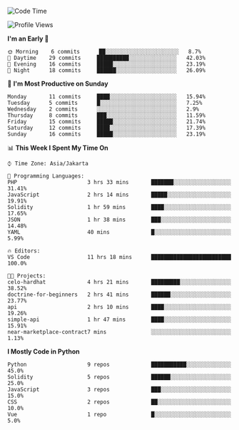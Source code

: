 <!--START_SECTION:waka-->
![Code Time](http://img.shields.io/badge/Code%20Time-1%2C067%20hrs%2043%20mins-blue)

![Profile Views](http://img.shields.io/badge/Profile%20Views-0-blue)

**I'm an Early 🐤** 

```text
🌞 Morning    6 commits      ██░░░░░░░░░░░░░░░░░░░░░░░   8.7% 
🌆 Daytime    29 commits     ██████████░░░░░░░░░░░░░░░   42.03% 
🌃 Evening    16 commits     █████░░░░░░░░░░░░░░░░░░░░   23.19% 
🌙 Night      18 commits     ██████░░░░░░░░░░░░░░░░░░░   26.09%

```
📅 **I'm Most Productive on Sunday** 

```text
Monday       11 commits     ████░░░░░░░░░░░░░░░░░░░░░   15.94% 
Tuesday      5 commits      █░░░░░░░░░░░░░░░░░░░░░░░░   7.25% 
Wednesday    2 commits      ░░░░░░░░░░░░░░░░░░░░░░░░░   2.9% 
Thursday     8 commits      ███░░░░░░░░░░░░░░░░░░░░░░   11.59% 
Friday       15 commits     █████░░░░░░░░░░░░░░░░░░░░   21.74% 
Saturday     12 commits     ████░░░░░░░░░░░░░░░░░░░░░   17.39% 
Sunday       16 commits     █████░░░░░░░░░░░░░░░░░░░░   23.19%

```


📊 **This Week I Spent My Time On** 

```text
⌚︎ Time Zone: Asia/Jakarta

💬 Programming Languages: 
PHP                      3 hrs 33 mins       ███████░░░░░░░░░░░░░░░░░░   31.41% 
JavaScript               2 hrs 14 mins       █████░░░░░░░░░░░░░░░░░░░░   19.91% 
Solidity                 1 hr 59 mins        ████░░░░░░░░░░░░░░░░░░░░░   17.65% 
JSON                     1 hr 38 mins        ███░░░░░░░░░░░░░░░░░░░░░░   14.48% 
YAML                     40 mins             █░░░░░░░░░░░░░░░░░░░░░░░░   5.99%

🔥 Editors: 
VS Code                  11 hrs 18 mins      █████████████████████████   100.0%

🐱‍💻 Projects: 
celo-hardhat             4 hrs 21 mins       █████████░░░░░░░░░░░░░░░░   38.52% 
doctrine-for-beginners   2 hrs 41 mins       ██████░░░░░░░░░░░░░░░░░░░   23.77% 
api                      2 hrs 10 mins       ████░░░░░░░░░░░░░░░░░░░░░   19.26% 
simple-api               1 hr 47 mins        ████░░░░░░░░░░░░░░░░░░░░░   15.91% 
near-marketplace-contract7 mins              ░░░░░░░░░░░░░░░░░░░░░░░░░   1.13%

```

**I Mostly Code in Python** 

```text
Python                   9 repos             ███████████░░░░░░░░░░░░░░   45.0% 
Solidity                 5 repos             ██████░░░░░░░░░░░░░░░░░░░   25.0% 
JavaScript               3 repos             ███░░░░░░░░░░░░░░░░░░░░░░   15.0% 
CSS                      2 repos             ██░░░░░░░░░░░░░░░░░░░░░░░   10.0% 
Vue                      1 repo              █░░░░░░░░░░░░░░░░░░░░░░░░   5.0%

```



<!--END_SECTION:waka-->
